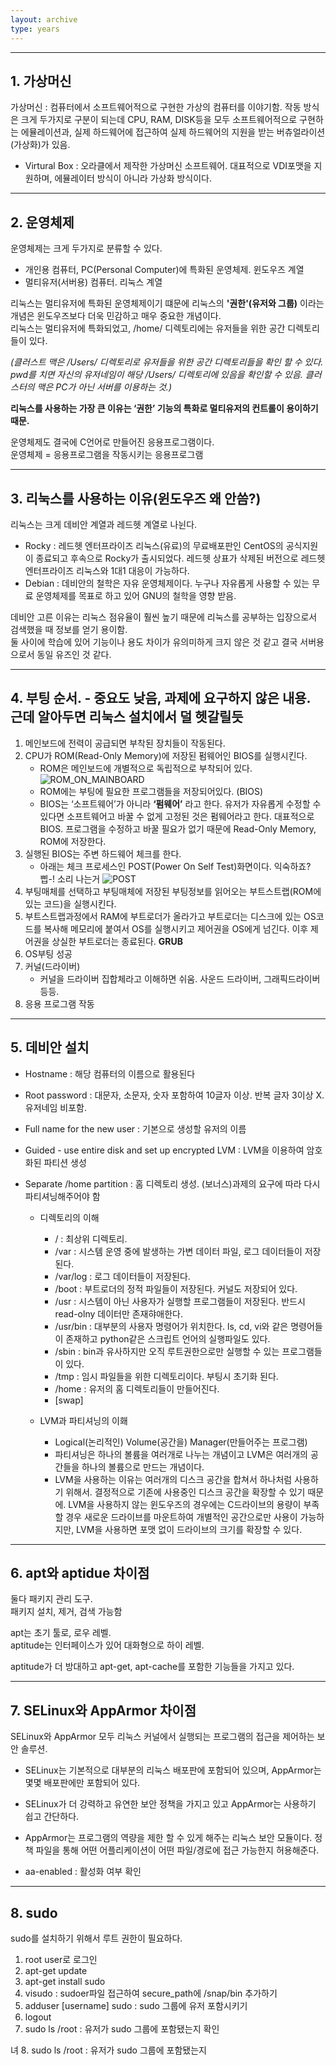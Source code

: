 ```yaml
---
layout: archive
type: years
---
```

***

## 1. 가상머신

가상머신 : 컴퓨터에서 소프트웨어적으로 구현한 가상의 컴퓨터를 이야기함. 작동 방식은 크게 두가지로 구분이 되는데 CPU, RAM, DISK등을 모두 소프트웨어적으로 구현하는 에뮬레이션과, 실제 하드웨어에 접근하여 실제 하드웨어의 지원을 받는 버츄얼라이션(가상화)가 있음.
- Virtural Box : 오라클에서 제작한 가상머신 소프트웨어. 대표적으로 VDI포맷을 지원하며, 에뮬레이터 방식이 아니라 가상화 방식이다.

* * *

## 2. 운영체제

운영체제는 크게 두가지로 분류할 수 있다.
- 개인용 컴퓨터, PC(Personal Computer)에 특화된 운영체제. 윈도우즈 계열
- 멀티유저(서버용) 컴퓨터. 리눅스 계열

리눅스는 멀티유저에 특화된 운영체제이기 떄문에 리눅스의 **'권한'(유저와 그룹)** 이라는 개념은 윈도우즈보다 더욱 민감하고 매우 중요한 개념이다.  
리눅스는 멀티유저에 특화되었고, /home/ 디렉토리에는 유저들을 위한 공간 디렉토리들이 있다.  
  
*(클러스트 맥은 /Users/ 디렉토리로 유저들을 위한 공간 디렉토리들을 확인 할 수 있다. pwd를 치면 자신의 유저네임이 해당 /Users/ 디렉토리에 있음을 확인할 수 있음. 클러스터의 맥은 PC가 아닌 서버를 이용하는 것.)*  
  
**리눅스를 사용하는 가장 큰 이유는 ‘권한’ 기능의 특화로 멀티유저의 컨트롤이 용이하기 때문.**  

운영체제도 결국에 C언어로 만들어진 응용프로그램이다.  
운영체제 = 응용프로그램을 작동시키는 응용프로그램  

* * *

## 3. 리눅스를 사용하는 이유(윈도우즈 왜 안씀?)

리눅스는 크게 데비안 계열과 레드헷 계열로 나뉜다. 
- Rocky : 레드헷 엔터프라이즈 리눅스(유료)의 무료배포판인 CentOS의 공식지원이 종료되고 후속으로 Rocky가 출시되었다. 레드헷 상표가 삭제된 버전으로 레드헷 엔터프라이즈 리눅스와 1대1 대응이 가능하다.
- Debian : 데비안의 철학은 자유 운영체제이다. 누구나 자유롭게 사용할 수 있는 무료 운영체제를 목표로 하고 있어 GNU의 철학을 영향 받음. 

데비안 고른 이유는 리눅스 점유율이 훨씬 높기 때문에 리눅스를 공부하는 입장으로서 검색했을 때 정보를 얻기 용이함.  
둘 사이에 학습에 있어 기능이나 용도 차이가 유의미하게 크지 않은 것 같고 결국 서버용으로서 동일 유즈인 것 같다.  
  

* * *

## 4. 부팅 순서. - 중요도 낮음, 과제에 요구하지 않은 내용. 근데 알아두면 리눅스 설치에서 덜 헷갈릴듯
1. 메인보드에 전력이 공급되면 부착된 장치들이 작동된다.
2. CPU가 ROM(Read-Only Memory)에 저장된 펌웨어인 BIOS를 실행시킨다.
	* ROM은 메인보드에 개별적으로 독립적으로 부착되어 있다. ![ROM_ON_MAINBOARD](https://4.bp.blogspot.com/-g-2Cf-fMT0A/XqbKR0TMl7I/AAAAAAAAEaY/ocRro_lGymwdvZmJh2mBjysK2u00_7QlQCK4BGAYYCw/s1600/30.png)
	* ROM에는 부팅에 필요한 프로그램들을 저장되어있다. (BIOS)
	* BIOS는 ‘소프트웨어’가 아니라 **‘펌웨어’** 라고 한다. 유저가 자유롭게 수정할 수 있다면 소프트웨어고 바꿀 수 없게 고정된 것은 펌웨어라고 한다. 대표적으로 BIOS. 프로그램을 수정하고 바꿀 필요가 없기 때문에 Read-Only Memory, ROM에 저장한다.
3. 실행된 BIOS는 주변 하드웨어 체크를 한다.
	* 아래는 체크 프로세스인 POST(Power On Self Test)화면이다. 익숙하죠? 삡-! 소리 나는거 ![POST](https://saungakang.files.wordpress.com/2013/02/post.gif)
4. 부팅매체를 선택하고 부팅매체에 저장된 부팅정보를 읽어오는 부트스트랩(ROM에 있는 코드)을 실행시킨다.
5. 부트스트랩과정에서 RAM에 부트로더가 올라가고 부트로더는 디스크에 있는 OS코드를 복사해 메모리에 붙여서 OS를 실행시키고 제어권을 OS에게 넘긴다. 이후 제어권을 상실한 부트로더는 종료된다. **GRUB**
6. OS부팅 성공
7. 커널(드라이버)
	* 커널을 드라이버 집합체라고 이해하면 쉬움. 사운드 드라이버, 그래픽드라이버 등등.
8. 응용 프로그램 작동
  
 * * *
 
## 5. 데비안 설치
-  Hostname : 해당 컴퓨터의 이름으로 활용된다
-  Root password : 대문자, 소문자, 숫자 포함하여 10글자 이상. 반복 글자 3이상 X. 유저네임 비포함. 
-  Full name for the new user : 기본으로 생성할 유저의 이름
-  Guided - use entire disk and set up encrypted LVM : LVM을 이용하여 암호화된 파티션 생성
-  Separate /home partition : 홈 디렉토리 생성. (보너스)과제의 요구에 따라 다시 파티셔닝해주어야 함

	* 디렉토리의 이해
		* / : 최상위 디렉토리. 
		* /var : 시스템 운영 중에 발생하는 가변 데이터 파일, 로그 데이터들이 저장된다.
		* /var/log : 로그 데이터들이 저장된다.
		* /boot : 부트로더의 정적 파일들이 저장된다. 커널도 저장되어 있다. 
		* /usr : 시스템이 아닌 사용자가 실행할 프로그램들이 저장된다. 반드시 read-olny 데이터만 존재햐애한다. 
		* /usr/bin : 대부분의 사용자 명령어가 위치한다. ls, cd, vi와 같은 명령어들이 존재하고 python같은 스크립트 언어의 실행파일도 있다. 
		* /sbin : bin과 유사하지만 오직 루트권한으로만 실행할 수 있는 프로그램들이 있다.
		* /tmp : 임시 파일들을 위한 디렉토리이다. 부팅시 초기화 된다.
		* /home : 유저의 홈 디렉토리들이 만들어진다.
		* [swap]
	
	* LVM과 파티셔닝의 이홰
		* Logical(논리적인) Volume(공간을) Manager(만들어주는 프로그램)
		* 파티셔닝은 하나의 볼륨을 여러개로 나누는 개념이고 LVM은 여러개의 공간들을 하나의 볼륨으로 만드는 개념이다.
		* LVM을 사용하는 이유는 여러개의 디스크 공간을 합쳐서 하나처럼 사용하기 위해서. 결정적으로 기존에 사용중인 디스크 공간을 확장할 수 있기 때문에. LVM을 사용하지 않는 윈도우즈의 경우에는 C드라이브의 용량이 부족할 경우 새로운 드라이브를 마운트하여 개별적인 공간으로만 사용이 가능하지만, LVM을 사용하면 포맷 없이 드라이브의 크기를 확장할 수 있다.
  
  
* * *

## 6. apt와 aptidue 차이점
둘다 패키지 관리 도구.  
패키지 설치, 제거, 검색 가능함  
  
apt는 초기 툴로, 로우 레벨.  
aptitude는 인터페이스가 있어 대화형으로 하이 레벨.  
  
aptitude가 더 방대하고 apt-get, apt-cache를 포함한 기능들을 가지고 있다.  

  
* * *

## 7. SELinux와 AppArmor 차이점

SELinux와 AppArmor 모두 리눅스 커널에서 실행되는 프로그램의 접근을 제어하는 보안 솔루션.  
  
- SELinux는 기본적으로 대부분의 리눅스 배포판에 포함되어 있으며, AppArmor는 몇몇 배포판에만 포함되어 있다.
- SELinux가 더 강력하고 유연한 보안 정책을 가지고 있고 AppArmor는 사용하기 쉽고 간단하다.
- AppArmor는 프로그램의 역량을 제한 할 수 있게 해주는 리눅스 보안 모듈이다. 정책 파일을 통해 어떤 어플리케이션이 어떤 파일/경로에 접근 가능한지 허용해준다.

  
- aa-enabled : 활성화 여부 확인

  
* * *

## 8. sudo

sudo를 설치하기 위해서 루트 권한이 필요하다.
1. root user로 로그인
2. apt-get update
3. apt-get install sudo
4. visudo : sudoer파일 접근하여 secure_path에 /snap/bin 추가하기
6. adduser [username] sudo : sudo 그룹에 유저 포함시키기
7. logout
8. sudo ls /root : 유저가 sudo 그룹에 포함됐는지 확인

녀
8. sudo ls /root : 유저가 sudo 그룹에 포함됐는지 
  
